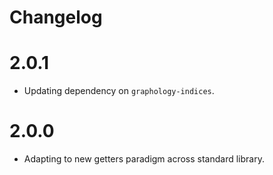 # Changelog

# 2.0.1

- Updating dependency on `graphology-indices`.

# 2.0.0

- Adapting to new getters paradigm across standard library.
